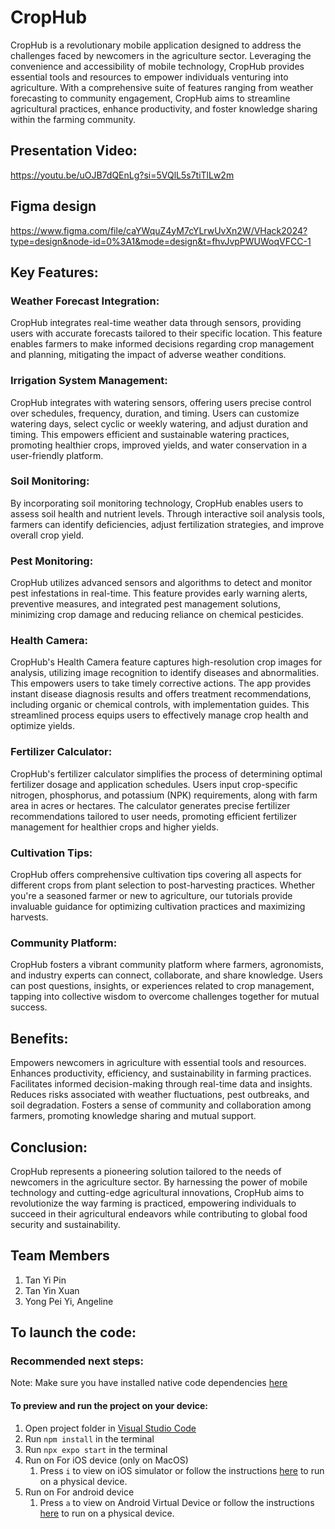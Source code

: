 # CropHub

CropHub is a revolutionary mobile application designed to address the challenges faced by newcomers in the agriculture sector. Leveraging the convenience and accessibility of mobile technology, CropHub provides essential tools and resources to empower individuals venturing into agriculture. With a comprehensive suite of features ranging from weather forecasting to community engagement, CropHub aims to streamline agricultural practices, enhance productivity, and foster knowledge sharing within the farming community.

## Presentation Video:
https://youtu.be/uOJB7dQEnLg?si=5VQlL5s7tiTlLw2m 

## Figma design
https://www.figma.com/file/caYWquZ4yM7cYLrwUvXn2W/VHack2024?type=design&node-id=0%3A1&mode=design&t=fhvJvpPWUWoqVFCC-1

## Key Features:

### Weather Forecast Integration: 
CropHub integrates real-time weather data through sensors, providing users with accurate forecasts tailored to their specific location. This feature enables farmers to make informed decisions regarding crop management and planning, mitigating the impact of adverse weather conditions.

### Irrigation System Management: 
CropHub integrates with watering sensors, offering users precise control over schedules, frequency, duration, and timing. Users can customize watering days, select cyclic or weekly watering, and adjust duration and timing. This empowers efficient and sustainable watering practices, promoting healthier crops, improved yields, and water conservation in a user-friendly platform.

### Soil Monitoring: 
By incorporating soil monitoring technology, CropHub enables users to assess soil health and nutrient levels. Through interactive soil analysis tools, farmers can identify deficiencies, adjust fertilization strategies, and improve overall crop yield.

### Pest Monitoring: 
CropHub utilizes advanced sensors and algorithms to detect and monitor pest infestations in real-time. This feature provides early warning alerts, preventive measures, and integrated pest management solutions, minimizing crop damage and reducing reliance on chemical pesticides.

### Health Camera: 
CropHub's Health Camera feature captures high-resolution crop images for analysis, utilizing image recognition to identify diseases and abnormalities. This empowers users to take timely corrective actions. The app provides instant disease diagnosis results and offers treatment recommendations, including organic or chemical controls, with implementation guides. This streamlined process equips users to effectively manage crop health and optimize yields.

### Fertilizer Calculator: 
CropHub's fertilizer calculator simplifies the process of determining optimal fertilizer dosage and application schedules. Users input crop-specific nitrogen, phosphorus, and potassium (NPK) requirements, along with farm area in acres or hectares. The calculator generates precise fertilizer recommendations tailored to user needs, promoting efficient fertilizer management for healthier crops and higher yields.

### Cultivation Tips: 
CropHub offers comprehensive cultivation tips covering all aspects for different crops from plant selection to post-harvesting practices. Whether you're a seasoned farmer or new to agriculture, our tutorials provide invaluable guidance for optimizing cultivation practices and maximizing harvests.

### Community Platform: 
CropHub fosters a vibrant community platform where farmers, agronomists, and industry experts can connect, collaborate, and share knowledge. Users can post questions, insights, or experiences related to crop management, tapping into collective wisdom to overcome challenges together for mutual success.

## Benefits:

Empowers newcomers in agriculture with essential tools and resources.
Enhances productivity, efficiency, and sustainability in farming practices.
Facilitates informed decision-making through real-time data and insights.
Reduces risks associated with weather fluctuations, pest outbreaks, and soil degradation.
Fosters a sense of community and collaboration among farmers, promoting knowledge sharing and mutual support.

## Conclusion:
CropHub represents a pioneering solution tailored to the needs of newcomers in the agriculture sector. By harnessing the power of mobile technology and cutting-edge agricultural innovations, CropHub aims to revolutionize the way farming is practiced, empowering individuals to succeed in their agricultural endeavors while contributing to global food security and sustainability.

## Team Members
1. Tan Yi Pin
2. Tan Yin Xuan
3. Yong Pei Yi, Angeline




## To launch the code:
### Recommended next steps:
Note: Make sure you have installed native code dependencies [here](https://reactnative.dev/docs/environment-setup#installing-dependencies)

#### To preview and run the project on your device:
1. Open project folder in <u>Visual Studio Code</u>
2. Run  `npm install`  in the terminal
3. Run  `npx expo start`  in the terminal
4. Run on For iOS device (only on MacOS)
    1. Press  `i`  to view on iOS simulator or follow the instructions [here](https://docs.expo.dev/workflow/run-on-device/) to run on a physical device.
5. Run on For android device
    1. Press  `a`  to view on Android Virtual Device or follow the instructions [here](https://docs.expo.dev/workflow/run-on-device/) to run on a physical device.

